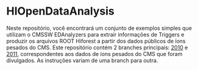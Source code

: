 # HIOpenDataAnalysis 

Neste repositório, você encontrará um conjunto de exemplos simples que utilizam o CMSSW EDAnalyzers para extrair informações de Triggers e produzir os arquivos ROOT Hiforest a partir dos dados públicos de íons pesados do CMS. Este repositório contém 2 branches principais:  [2010](https://github.com/thiagorangel45/HIOpenDataAnalysis/tree/2010) e [2011](https://github.com/thiagorangel45/HIOpenDataAnalysis/tree/2011), correspondentes aos dados de íons pesados do CMS que foram divulgados. As instruções variam de uma branch para outra.
